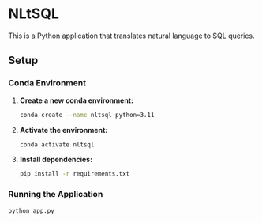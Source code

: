 # NLtSQL

This is a Python application that translates natural language to SQL queries.

## Setup

### Conda Environment

1.  **Create a new conda environment:**
    ```bash
    conda create --name nltsql python=3.11
    ```

2.  **Activate the environment:**
    ```bash
    conda activate nltsql
    ```

3.  **Install dependencies:**
    ```bash
    pip install -r requirements.txt
    ```

### Running the Application

```bash
python app.py
```
